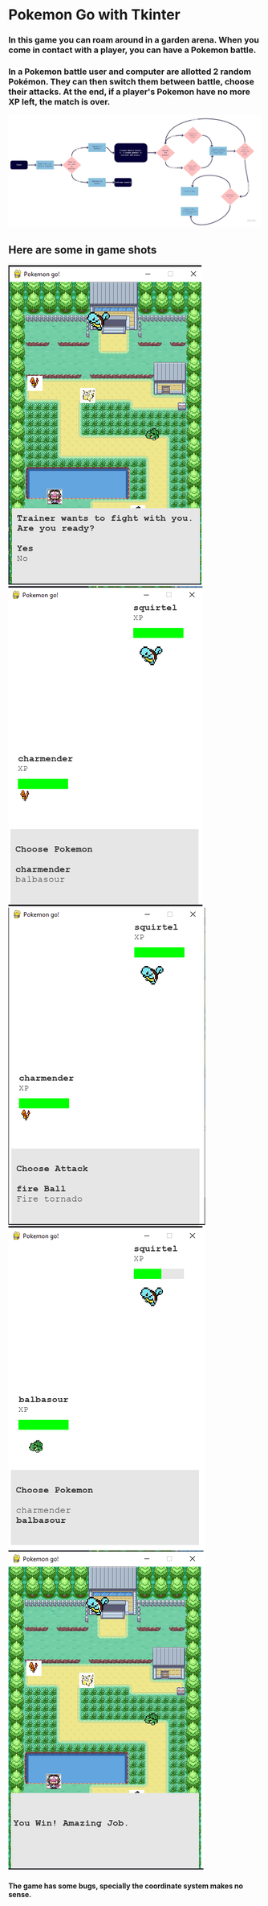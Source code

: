 # Pokemon Go with Tkinter
### In this game you can roam around in a garden arena. When you come in contact with a player, you can have a Pokemon battle. 
### In a Pokemon battle user and computer are allotted 2 random Pokémon. They can then switch them between battle, choose their attacks. At the end, if a player's Pokemon have no more XP left, the match is over.

![](readmeImages/pokemongo.jpg)

## Here are some in game shots

![](readmeImages/pygame_1.png)
![](readmeImages/pygame_2.png)
![](readmeImages/pygame_3.png)
![](readmeImages/pygame_4.png)
![](readmeImages/pygame_5.png)

#### The game has some bugs, specially the coordinate system makes no sense. 
